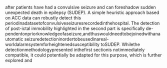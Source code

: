 after patients have had a convulsive seizure and can foreshadow sudden unexpected death in
epilepsy (SUDEP). A simple heuristic approach based on ACC data can robustly detect this
periodinadatasetofconvulsiveseizuresrecordedinthehospital.
The detection of post-ictal immobility highlighted in the second part is specifically de-
pendentonpriorknowledgeofaseizure,andthuswouldneedtobejoinedwithanautomatic
seizuredetectioninordertobeusedinareal-worldalarmsystemforheightenedsusceptibility
toSUDEP. Whilethe detectionmethodologypresented inthefirst sectionis notimmediately
compatible, it could potentially be adapted for this purpose, which is further explored and